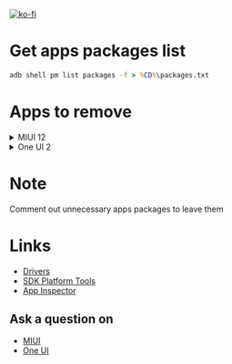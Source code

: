 [![ko-fi](https://www.ko-fi.com/img/githubbutton_sm.svg)](https://ko-fi.com/Q5Q51QUJC)

# Get apps packages list

```cmd
adb shell pm list packages -f > %CD%\packages.txt
```

# Apps to remove

<details>
  <summary>MIUI 12</summary>

- Браузер ([Firefox](https://play.google.com/store/apps/details?id=org.mozilla.firefox))
- Chrome
- Загрузки ([X-plore File Manager](https://play.google.com/store/apps/details?id=com.lonelycatgames.Xplore))
- Диктофон
- Меню SIM-карты
- Каталог живых обоев
- YouTube ([YouTube Vanced](https://vanced.app))
- Android Accessibility Suite
- Facebook
- Google Диск
- Карты
- Google Фото
- Duo
- Device Health Services
- Цифровое благополучие
- Gmail
- Google Play Музыка
- Google Play Игры
- Android Auto
- Google Play Фильмы
- Объектив
- Google Play Services for AR
- Bookmark Provider
- Карусель обоев
- Быстрые приложения
- Заметки
- Справочник
- Проводник ([X-plore File Manager](https://play.google.com/store/apps/details?id=com.lonelycatgames.Xplore))
- Лента виджетов
- Analytics
- Компас
- FM-радио
- Служба FM радио
- Сервисы и обратная связь
- msa
- Музыка
- Mi Видео
- PartnerNetflixActivation
- Joyose
- Сканер
- Игры
- GetApps

</details>

<details>
  <summary>One UI 2</summary>

- Ar Zone
- Ar-зарисовка
- Ar-приложения
- Bixby
- Bixby Vision
- Bixby Voice
- Bixby Vision Framework
- Bookmark Provider
- Briefing
- Chrome
- DECO PIC
- Dex для ПК
- Device Health Services
- Duo
- Facebook
- Galaxy Themes
- Galaxy Wearable
- Game Booster
- Game Launcher
- Game Optimizing Service
- Gmail
- Google
- Google Play Services for AR
- Google Play Фильмы
- Google Фото
- Health Service
- Link Sharing
- Office
- OneDrive
- Outlook
- Samsung Daily
- Samsung DeX
- Samsung Galaxy Friends
- Samsung Global Goals
- Samsung Health
- Samsung Internet ([Firefox](https://play.google.com/store/apps/details?id=org.mozilla.firefox))
- Samsung Kids
- Samsung Notes
- Samsung Pass
- Samsung Pass Provider
- Samsung Pay
- Secure Folder
- SmartThings
- SwiftKey factory settings
- Wearable Manager Installer
- YouTube ([YouTube Vanced](https://vanced.app))
- YouTube Music
- Автозаполнение с Samsung Pass
- Включение голосом
- Главный экран Samsung DeX
- Google Диск
- Диспетчер вашего телефона
- Звукозапись
- Карты
- Каталог живых обоев
- Клавиатура Microsoft SwiftKey
- Клавиатура Samsung
- Люди
- Мои файлы ([X-plore File Manager](https://play.google.com/store/apps/details?id=com.lonelycatgames.Xplore))
- Погода
- Прямая расшифровка
- Редактор AR-эмодзи
- Руководство пользователя
- Служба Bixby
- Советы
- Стикеры AR Emoji
- Сценарии Bixby
- Установщик Kids
- Яндекс

</details>

# Note

Comment out unnecessary apps packages to leave them

# Links

- [Drivers](https://developer.android.com/studio/run/win-usb)
- [SDK Platform Tools](https://developer.android.com/studio/releases/platform-tools.html)
- [App Inspector](https://play.google.com/store/apps/details?id=bg.projectoria.appinspector)

## Ask a question on

- [MIUI](https://4pda.ru/forum/index.php?s=&showtopic=955101&view=findpost&p=93561572)
- [One UI](https://4pda.ru/forum/index.php?s=&showtopic=953111&view=findpost&p=97533733)


